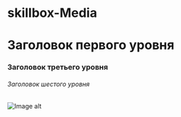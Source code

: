 # skillbox-Media
# Заголовок первого уровня #
### Заголовок третьего уровня ###
###### Заголовок шестого уровня ######
![Image alt]([[https://www.google.com/url?sa=i&url=https%3A%2F%2Fstore.steampowered.com%2Fapp%2F394360%2FHearts_of_Iron_IV%2F&psig=AOvVaw1LOJjAvp_gFuN-3bNnRb2G&ust=1708074632306000&source=images&cd=vfe&opi=89978449&ved=0CBAQjRxqFwoTCKCJyfL_rIQDFQAAAAAdAAAAABAD](https://www.google.com/url?sa=i&url=https%3A%2F%2Fru.wikipedia.org%2Fwiki%2FHearts_of_Iron_IV&psig=AOvVaw1LOJjAvp_gFuN-3bNnRb2G&ust=1708074632306000&source=images&cd=vfe&opi=89978449&ved=0CBAQjRxqFwoTCKCJyfL_rIQDFQAAAAAdAAAAABAI)https://www.google.com/url?sa=i&url=https%3A%2F%2Fru.wikipedia.org%2Fwiki%2FHearts_of_Iron_IV&psig=AOvVaw1LOJjAvp_gFuN-3bNnRb2G&ust=1708074632306000&source=images&cd=vfe&opi=89978449&ved=0CBAQjRxqFwoTCKCJyfL_rIQDFQAAAAAdAAAAABAI](https://steamuserimages-a.akamaihd.net/ugc/787485783214961145/C7E626A0F406DD45C5F44D814DA6955DC82ECA10/)https://steamuserimages-a.akamaihd.net/ugc/787485783214961145/C7E626A0F406DD45C5F44D814DA6955DC82ECA10/)
